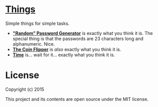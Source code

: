 # [Things](https://krikmo.github.io)

Simple things for simple tasks.

* [**"Random" Password Generator**](https://krikmo.github.io/pass.html) is exactly what you think it is. The special thing is that the passwords are 23 characters long and alphanumeric. Nice.
* [**The Coin Flipper**](https://krikmo.github.io/flip.html) is *also* exactly what you think it is.
* [**Time**](https://krikmo.github.io/time.html) is... wait for it... exactly what you think it is.

# License

Copyright (c) 2015

This project and its contents are open source under the MIT license.
